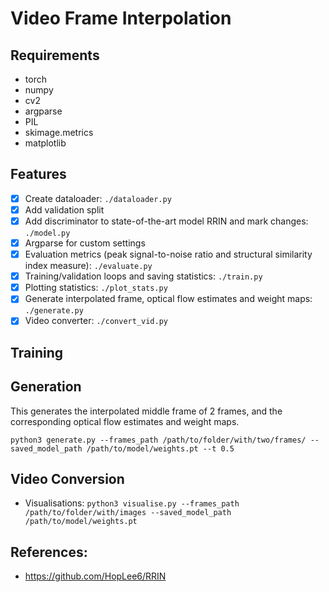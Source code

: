 # Video Frame Interpolation
## Requirements
- torch
- numpy
- cv2
- argparse
- PIL
- skimage.metrics
- matplotlib

## Features
- [X] Create dataloader: `./dataloader.py`
- [X] Add validation split
- [X] Add discriminator to state-of-the-art model RRIN and mark changes: `./model.py`
- [X] Argparse for custom settings
- [X] Evaluation metrics (peak signal-to-noise ratio and structural similarity index measure): `./evaluate.py`
- [X] Training/validation loops and saving statistics: `./train.py`
- [X] Plotting statistics: `./plot_stats.py`
- [X] Generate interpolated frame, optical flow estimates and weight maps: `./generate.py`
- [X] Video converter: `./convert_vid.py`

## Training

## Generation
This generates the interpolated middle frame of 2 frames, and the corresponding optical flow estimates and weight maps.

`python3 generate.py --frames_path /path/to/folder/with/two/frames/ --saved_model_path /path/to/model/weights.pt --t 0.5`

## Video Conversion

- Visualisations: `python3 visualise.py --frames_path /path/to/folder/with/images --saved_model_path /path/to/model/weights.pt`

## References:
- https://github.com/HopLee6/RRIN